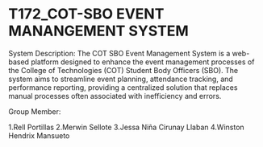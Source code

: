 # T172_COT-SBO EVENT MANANGEMENT SYSTEM

System Description: The COT SBO Event Management System is a web-based platform designed to enhance the event management processes of the College of Technologies (COT) Student Body Officers (SBO). The system aims to streamline event planning, attendance tracking, and performance reporting, providing a centralized solution that replaces manual processes often associated with inefficiency and errors.

Group Member:

1.Rell Portillas
2.Merwin Sellote
3.Jessa Niña Cirunay Llaban
4.Winston Hendrix Mansueto
